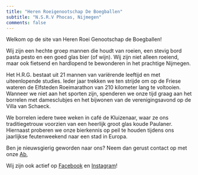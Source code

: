 ```yaml
---
title: "Heren Roeigenootschap De Boegballen"
subtitle: "N.S.R.V Phocas, Nijmegen"
comments: false
---
```


Welkom op de site van Heren Roei Genootschap de Boegballen!

Wij zijn een hechte groep mannen die houdt van roeien, een stevig bord pasta pesto en een goed glas bier (of wijn). Wij zijn niet alleen roeiend, maar ook fietsend en hardlopend te bewonderen in het prachtige Nijmegen.

Het H.R.G. bestaat uit 21 mannen van variërende leeftijd en met uiteenlopende studies. Ieder jaar trekken we ten strijde om op de Friese wateren de Elfsteden Roeimarathon van 210 kilometer lang te voltooien. Wanneer we niet aan het sporten zijn, spenderen we onze tijd graag aan het borrelen met damesclubjes en het bijwonen van de verenigingsavond op de Villa van Schaeck. 

We borrelen iedere twee weken in café de Kluizenaar, waar ze ons traditiegetrouw voorzien van een heerlijk groot glas koude Paulaner. Hiernaast proberen we onze bierkennis op peil te houden tijdens ons jaarlijkse feutenweekend naar een stad in Europa. 

Ben je nieuwsgierig geworden naar ons? Neem dan gerust contact op met onze [Ab](mailto:abactis@hrgdeboegballen.nl), 

Wij zijn ook actief op [Facebook](https://www.facebook.com/DeBoegballen) en [Instagram](https://www.instagram.com/hrgdeboegballen/?hl=nl)!
